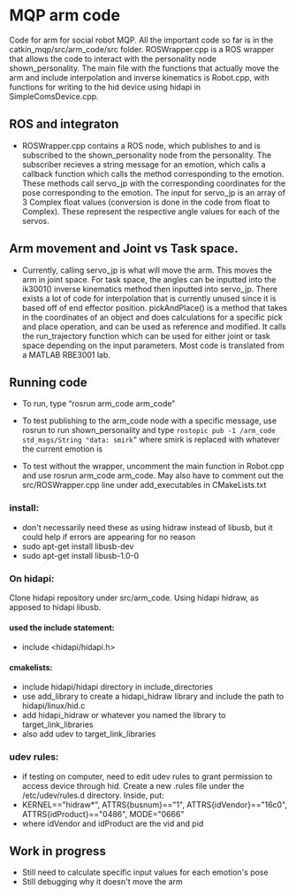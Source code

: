 # MQP arm code

Code for arm for social robot MQP. 
All the important code so far is in the catkin_mqp/src/arm_code/src folder. 
ROSWrapper.cpp is a ROS wrapper that allows the code to interact with the personality node shown_personality.
The main file with the functions that actually move the arm and include interpolation and inverse kinematics is Robot.cpp, with functions for writing to the hid device using hidapi in SimpleComsDevice.cpp. 

## ROS and integraton
- ROSWrapper.cpp contains a ROS node, which publishes to and is subscribed to the shown_personality node from the personality. The subscriber recieves a string message for an emotion, which calls a callback function which calls the method corresponding to the emotion. These methods call servo_jp with the corresponding coordinates for the pose corresponding to the emotion. The input for servo_jp is an array of 3 Complex float values (conversion is done in the code from float to Complex). These represent the respective angle values for each of the servos. 

## Arm movement and Joint vs Task space.
- Currently, calling servo_jp is what will move the arm. This moves the arm in joint space. For task space, the angles can be inputted into the ik3001() inverse kinematics method then inputted into servo_jp. There exists a lot of code for interpolation that is currently unused since it is based off of end effector position. pickAndPlace() is a method that takes in the coordinates of an object and does calculations for a specific pick and place operation, and can be used as reference and modified. It calls the run_trajectory function which can be used for either joint or task space depending on the input parameters. Most code is translated from a MATLAB RBE3001 lab.

## Running code
- To run, type “rosrun arm_code arm_code” 

- To test publishing to the arm_code node with a specific message, use rosrun to run shown_personality and type `rostopic pub -1 /arm_code std_msgs/String "data: smirk”` where smirk is replaced with whatever the current emotion is 

- To test without the wrapper, uncomment the main function in Robot.cpp and use rosrun arm_code arm_code. May also have to comment out the src/ROSWrapper.cpp line under add_executables in CMakeLists.txt

### install:
- don't necessarily need these as using hidraw instead of libusb, but it could help if errors are appearing for no reason
- sudo apt-get install libusb-dev
- sudo apt-get install libusb-1.0-0

### On hidapi:
Clone hidapi repository under src/arm_code. Using hidapi hidraw, as apposed to hidapi libusb.

#### used the include statement:
- include <hidapi/hidapi.h>

#### cmakelists:
- include hidapi/hidapi directory in include_directories
- use add_library to create a hidapi_hidraw library and include the path to hidapi/linux/hid.c
- add hidapi_hidraw or whatever you named the library to target_link_libraries
- also add udev to target_link_libraries

### udev rules:
- if testing on computer, need to edit udev rules to grant permission to access device through hid. Create a new .rules file under the /etc/udev/rules.d directory. Inside, put:
- KERNEL=="hidraw*", ATTRS{busnum}=="1", ATTRS{idVendor}=="16c0", ATTRS{idProduct}=="0486", MODE="0666"
- where idVendor and idProduct are the vid and pid

## Work in progress
- Still need to calculate specific input values for each emotion's pose
- Still debugging why it doesn't move the arm

